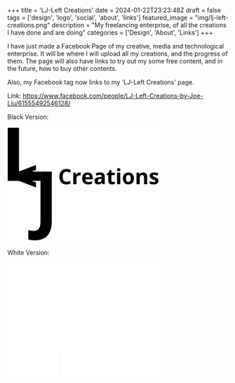 +++
title = 'LJ-Left Creations'
date = 2024-01-22T23:23:48Z
draft = false
tags = ['design', 'logo', 'social', 'about', 'links']
featured_image = "img/lj-left-creations.png"
description = "My freelancing enterprise, of all the creations I have done and are doing"
categories = ['Design', 'About', 'Links']
+++

I have just made a Facebook Page of my creative, media and technological enterprise. It will be where I will upload all my creations, and the progress of them.
The page will also have links to try out my some free content, and in the future, how to buy other contents.

Also, my Facebook tag now links to my 'LJ-Left Creations' page.

Link: https://www.facebook.com/people/LJ-Left-Creations-by-Joe-Liu/61555492546128/

Black Version:

![Black Logo](/img/lj-left-creations.png)

White Version:

![White Logo](/img/lj-left-creations-white.png)